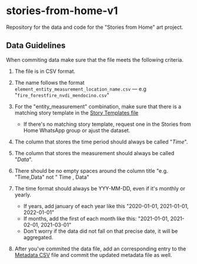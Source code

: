 # stories-from-home-v1

Repository for the data and code for the "Stories from Home" art project.

## Data Guidelines

When commiting data make sure that the file meets the following criteria.

1. The file is in CSV format.

2. The name follows the format `element_entity_measurement_location_name.csv` — e.g "`fire_forestfire_nvdi_mendocino.csv`"

3. For the "entity_measurement" combination, make sure that there is a matching story template in the [Story Templates file](https://docs.google.com/spreadsheets/d/1ppMOdtHwWckeUYHZIU_a8FEKzK9PkKGkz_7ZyAikNjg/edit#gid=310651524)
    * If there's no matching story template, request one in the Stories from Home WhatsApp group or ajust the dataset.

4. The column that stores the time period should always be called "*Time*".

5. The column that stores the measurement should always be called "*Data*".

6. There should be no empty spaces around the column title "e.g. "Time,Data" not " Time , Data"

7. The time format should always be YYY-MM-DD, even if it's monthly or yearly.
    * If years, add january of each year like this "2020-01-01, 2021-01-01, 2022-01-01"
    * If months, add the first of each month like this: "2021-01-01, 2021-02-01, 2021-03-01"
    * Don't worry if the data did not fall on that precise date, it will be aggregated.

8. After you've commited the data file, add an corresponding entry to the [Metadata CSV](https://github.com/merlin-lacuna/stories-from-home-v1/blob/main/data/metadata.csv) file and commit the updated metadata file as well.
